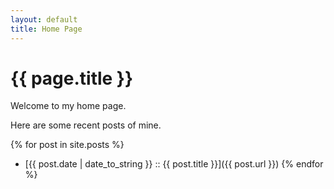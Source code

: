 ```yaml
---
layout: default
title: Home Page
---
```

# {{ page.title }}

Welcome to my home page.

Here are some recent posts of mine.

{% for post in site.posts %}
* [{{ post.date | date_to_string }} :: {{ post.title }}]({{ post.url }})
{% endfor %}
